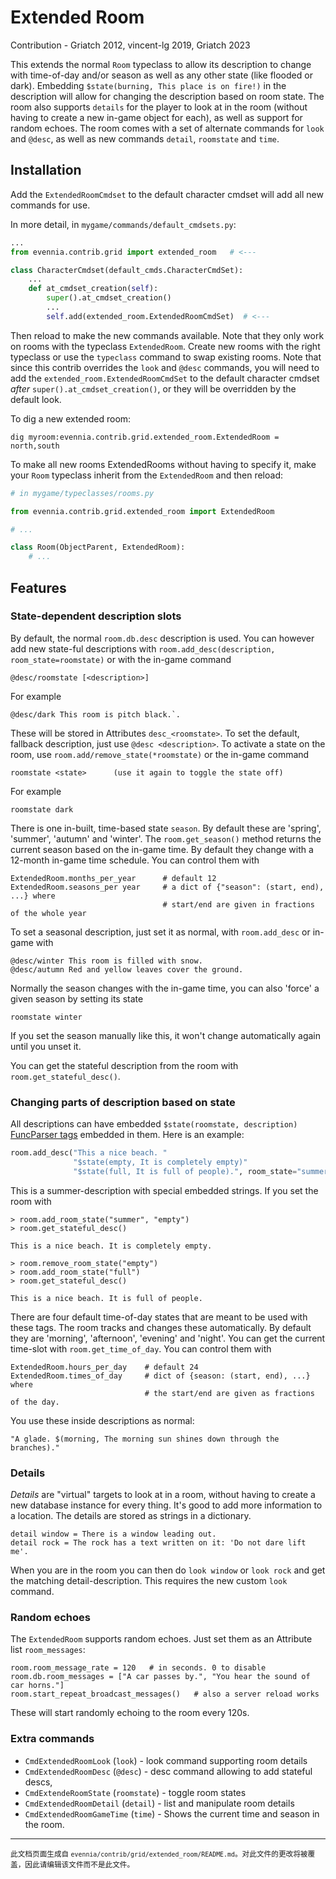 # Extended Room

Contribution - Griatch 2012, vincent-lg 2019, Griatch 2023

This extends the normal `Room` typeclass to allow its description to change with
time-of-day and/or season as well as any other state (like flooded or dark).
Embedding `$state(burning, This place is on fire!)` in the description will
allow for changing the description based on room state. The room also supports
`details` for the player to look at in the room (without having to create a new
in-game object for each), as well as support for random echoes. The room
comes with a set of alternate commands for `look` and `@desc`, as well as new
commands `detail`, `roomstate` and `time`.

## Installation

Add the `ExtendedRoomCmdset` to the default character cmdset will add all
new commands for use.

In more detail, in `mygame/commands/default_cmdsets.py`:

```python
...
from evennia.contrib.grid import extended_room   # <---

class CharacterCmdset(default_cmds.CharacterCmdSet):
    ...
    def at_cmdset_creation(self):
        super().at_cmdset_creation()
        ...
        self.add(extended_room.ExtendedRoomCmdSet)  # <---

```

Then reload to make the new commands available. Note that they only work
on rooms with the typeclass `ExtendedRoom`. Create new rooms with the right
typeclass or use the `typeclass` command to swap existing rooms. Note that since
this contrib overrides the `look` and `@desc` commands, you will need to add the
`extended_room.ExtendedRoomCmdSet` to the default character cmdset *after*
`super().at_cmdset_creation()`, or they will be overridden by the default look.

To dig a new extended room:

    dig myroom:evennia.contrib.grid.extended_room.ExtendedRoom = north,south

To make all new rooms ExtendedRooms without having to specify it, make your
`Room` typeclass inherit from the `ExtendedRoom` and then reload:

```python
# in mygame/typeclasses/rooms.py

from evennia.contrib.grid.extended_room import ExtendedRoom

# ...

class Room(ObjectParent, ExtendedRoom):
    # ...

```

## Features

### State-dependent description slots

By default, the normal `room.db.desc` description is used. You can however
add new state-ful descriptions with `room.add_desc(description,
room_state=roomstate)` or with the in-game command

```
@desc/roomstate [<description>]
```

For example

```
@desc/dark This room is pitch black.`.

```


These will be stored in Attributes `desc_<roomstate>`. To set the default,
fallback description, just use `@desc <description>`.
To activate a state on the room, use `room.add/remove_state(*roomstate)` or the in-game
command
```
roomstate <state>      (use it again to toggle the state off)
```
For example
```
roomstate dark
```
There is one in-built, time-based state `season`. By default these are 'spring',
'summer', 'autumn' and 'winter'. The `room.get_season()` method returns the
current season based on the in-game time. By default they change with a 12-month
in-game time schedule. You can control them with
```
ExtendedRoom.months_per_year      # default 12
ExtendedRoom.seasons_per year     # a dict of {"season": (start, end), ...} where
                                  # start/end are given in fractions of the whole year
```
To set a seasonal description, just set it as normal, with `room.add_desc` or
in-game with

```
@desc/winter This room is filled with snow.
@desc/autumn Red and yellow leaves cover the ground.
```

Normally the season changes with the in-game time, you can also 'force' a given
season by setting its state
```
roomstate winter
```
If you set the season manually like this, it won't change automatically again
until you unset it.

You can get the stateful description from the room with `room.get_stateful_desc()`.

### Changing parts of description based on state

All descriptions can have embedded `$state(roomstate, description)`
[FuncParser tags](FuncParser) embedded in them. Here is an example:

```py
room.add_desc("This a nice beach. "
              "$state(empty, It is completely empty)"
              "$state(full, It is full of people).", room_state="summer")
```

This is a summer-description with special embedded strings. If you set the room
with

    > room.add_room_state("summer", "empty")
    > room.get_stateful_desc()

    This is a nice beach. It is completely empty.

    > room.remove_room_state("empty")
    > room.add_room_state("full")
    > room.get_stateful_desc()

    This is a nice beach. It is full of people.

There are four default time-of-day states that are meant to be used with these tags. The
room tracks and changes these automatically. By default they are 'morning',
'afternoon', 'evening' and 'night'. You can get the current time-slot with
`room.get_time_of_day`. You can control them with

```
ExtendedRoom.hours_per_day    # default 24
ExtendedRoom.times_of_day     # dict of {season: (start, end), ...} where
                              # the start/end are given as fractions of the day.
```

You use these inside descriptions as normal:

    "A glade. $(morning, The morning sun shines down through the branches)."

### Details

_Details_ are "virtual" targets to look at in a room, without having to create a
new database instance for every thing. It's good to add more information to a
location. The details are stored as strings in a dictionary.

    detail window = There is a window leading out.
    detail rock = The rock has a text written on it: 'Do not dare lift me'.

When you are in the room you can then do `look window` or `look rock` and get
the matching detail-description. This requires the new custom `look` command.

### Random echoes

The `ExtendedRoom` supports random echoes. Just set them as an Attribute list
`room_messages`:

```
room.room_message_rate = 120   # in seconds. 0 to disable
room.db.room_messages = ["A car passes by.", "You hear the sound of car horns."]
room.start_repeat_broadcast_messages()   # also a server reload works
```

These will start randomly echoing to the room every 120s.


### Extra commands

- `CmdExtendedRoomLook` (`look`) - look command supporting room details
- `CmdExtendedRoomDesc` (`@desc`) - desc command allowing to add stateful descs,
- `CmdExtendeRoomState` (`roomstate`) - toggle room states
- `CmdExtendedRoomDetail` (`detail`) - list and manipulate room details
- `CmdExtendedRoomGameTime` (`time`) - Shows the current time and season in the room.


----

<small>此文档页面生成自 `evennia/contrib/grid/extended_room/README.md`。对此文件的更改将被覆盖，因此请编辑该文件而不是此文件。</small>
